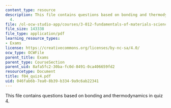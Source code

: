 ```yaml
---
content_type: resource
description: This file contains questions based on bonding and thermodynamics in quiz
  4.
file: /ol-ocw-studio-app/courses/3-012-fundamentals-of-materials-science-fall-2005/046fab6b7ea08b39b3349a9c6ab22341_f04_quiz4.pdf
file_size: 143338
file_type: application/pdf
learning_resource_types:
- Exams
license: https://creativecommons.org/licenses/by-nc-sa/4.0/
ocw_type: OCWFile
parent_title: Exams
parent_type: CourseSection
parent_uid: 8afa5fc2-30ba-fc0d-8491-0ca406659fd2
resourcetype: Document
title: f04_quiz4.pdf
uid: 046fab6b-7ea0-8b39-b334-9a9c6ab22341
---
```

This file contains questions based on bonding and thermodynamics in quiz 4.